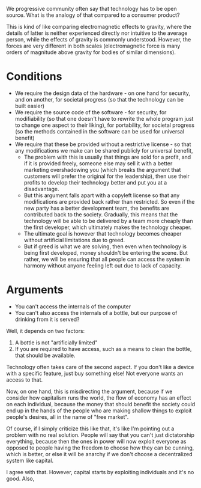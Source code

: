 We progressive community often say that technology has to be open source. What is the analogy of that compared to a consumer product?

This is kind of like comparing electromagnetic effects to gravity, where the details of latter is neither experienced directly nor intuitive to the average person, while the effects of gravity is commonly understood. However, the forces are very different in both scales (electromagnetic force is many orders of magnitude above gravity for bodies of similar dimensions).
# Conditions
- We require the design data of the hardware - on one hand for security, and on another, for societal progress (so that the technology can be built easier)
- We require the source code of the software - for security, for modifiability (so that one doesn't have to rewrite the whole program just to change one aspect to their liking), for portability, for societal progress (so the methods contained in the software can be used for universal benefit)
- We require that these be provided without a restrictive license - so that any modifications we make can be shared publicly for universal benefit, 
	- The problem with this is usually that things are sold for a profit, and if it is provided freely, someone else may sell it with a better marketing overshadowing you (which breaks the argument that customers will prefer the original for the leadership), then use their profits to develop their technology better and put you at a disadvantage.
	- But this argument falls apart with a copyleft license so that any modifications are provided back rather than restricted. So even if the new party has a better development team, the benefits are contributed back to the society. Gradually, this means that the technology will be able to be delivered by a team more cheaply than the first developer, which ultimately makes the technology cheaper.
	- The ultimate goal is however that technology becomes cheaper without artificial limitations due to greed.
	- But if greed is what we are solving, then even when technology is being first developed, money shouldn't be entering the scene. But rather, we will be ensuring that all people can access the system in harmony without anyone feeling left out due to lack of capacity.
# Arguments
- You can't access the internals of the computer
- You can't also access the internals of a bottle, but our purpose of drinking from it is served?

Well, it depends on two factors:
1. A bottle is not "artificially limited"
2. If you are required to have access, such as a means to clean the bottle, that should be available.

Technology often takes care of the second aspect. If you don't like a device with a specific feature, just buy something else! Not everyone wants an access to that.

Now, on one hand, this is misdirecting the argument, because if we consider how capitalism runs the world, the flow of economy has an effect on each individual, because the money that should benefit the society could end up in the hands of the people who are making shallow things to exploit people's desires, all in the name of "free market".

Of course, if I simply criticize this like that, it's like I'm pointing out a problem with no real solution. People will say that you can't just dictatorship everything, because then the ones in power will now exploit everyone as opposed to people having the freedom to choose how they can be cunning, which is better, or else it will be anarchy if we don't choose a decentralized system like capital.

I agree with that. However, capital starts by exploiting individuals and it's no good. Also, 